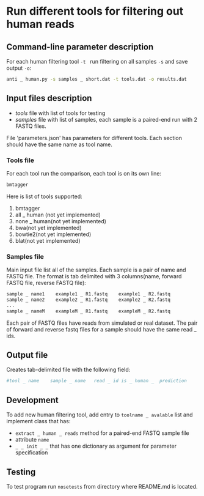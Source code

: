 # Run different tools for filtering out human reads

## Command-line parameter description

For each human filtering tool `-t ` run 
filtering on all samples  `-s` and
save output `-o`:

```bash
anti _ human.py -s samples _ short.dat -t tools.dat -o results.dat
```

## Input files description

* *tools* file with list of tools for testing
* *samples* file with list of samples, each sample is a paired-end run with 2 FASTQ files.

File 'parameters.json' has parameters for different tools. Each section should have the same
name as tool name.


### Tools file

For each tool run the comparison, each tool
is on its own line:

```R
bmtagger
```

Here is list of tools supported:

1. bmtagger
2. all _ human (not yet implemented)
3. none _ human(not yet implemented)
4. bwa(not yet implemented)
5. bowtie2(not yet implemented)
6. blat(not yet implemented)

### Samples file

Main input file list all of the samples. Each sample
is a pair of name and FASTQ file. The format is 
tab delimited with 3  columns(name, forward FASTQ file, reverse FASTQ file):

```R
sample _ name1    example1 _ R1.fastq    example1 _ R2.fastq
sample _ name2    example2 _ R1.fastq    example2 _ R2.fastq
...                                                    
sample _ nameM    exampleM _ R1.fastq    exampleM _ R2.fastq
```

Each pair of FASTQ files have reads from simulated or real dataset.
The pair of forward and reverse fastq files for a sample should have the same read _ ids.

## Output file

Creates tab-delimited file with the following field:

```R
#tool _ name    sample _ name   read _ id is _ human _  prediction
```


## Development
 
To add new human filtering tool, add entry to `toolname _ avalable` list
and implement class that has:
* `extract _ human _ reads` method for a paired-end FASTQ sample file
* attribute `name`
* ` _ _ init _ _ ` that has one dictionary as argument for parameter specification


## Testing

To test program run `nosetests` from directory where README.md is located.
